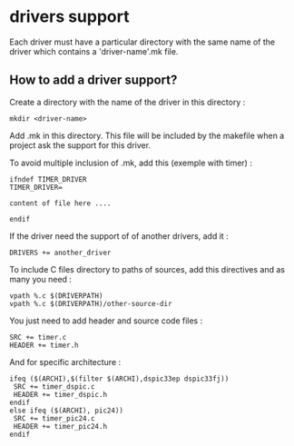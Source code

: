 # drivers support

Each driver must have a particular directory with the same name of the driver which contains a 'driver-name'.mk file.

## How to add a driver support?
Create a directory with the name of the driver in this directory :

	mkdir <driver-name>

Add <driver-name>.mk in this directory. This file will be included by the makefile when a project ask the support for this driver.

To avoid multiple inclusion of <driver-name>.mk, add this (exemple with timer) :

	ifndef TIMER_DRIVER
	TIMER_DRIVER=
	
	content of file here ....
	
	endif

If the driver need the support of of another drivers, add it :

	DRIVERS += another_driver

To include C files directory to paths of sources, add this directives and as many you need :

	vpath %.c $(DRIVERPATH)
	vpath %.c $(DRIVERPATH)/other-source-dir

You just need to add header and source code files :

	SRC += timer.c
	HEADER += timer.h

And for specific architecture :

	ifeq ($(ARCHI),$(filter $(ARCHI),dspic33ep dspic33fj))
	 SRC += timer_dspic.c
	 HEADER += timer_dspic.h
	endif
	else ifeq ($(ARCHI), pic24))
	 SRC += timer_pic24.c
	 HEADER += timer_pic24.h
	endif
